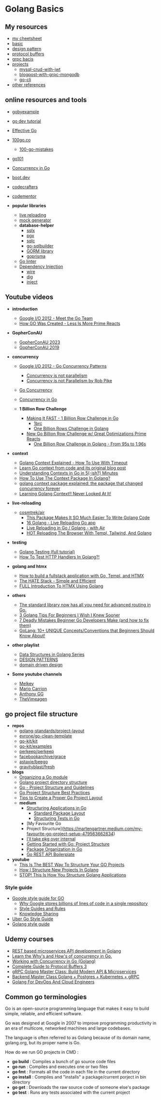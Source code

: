 # Golang Basics

## My resources
- [my cheetsheet](/cheetsheet.md)
- [basic](./basics/)
- [design pattern](./design-pattern/)
- [protocol buffers](./grpc/potocol-buffers/)
- [grpc bacis](./grpc/grpc-basics/)
- [projects](./projects/)
  - [mysql-crud-with-jwt](./projects/crud-jwt/)
  - [blogpost-with-grpc-mongodb](./projects/blog-grpc/)
  - [go-cli](./projects/go-cli/)
- [other references](./other-references.md)


## online resources and tools
- [gobyexample](https://gobyexample.com/)
- [go dev tutorial](https://go.dev/doc/tutorial/)
- [Effective Go](https://go.dev/doc/effective_go)
- [100go.co](https://100go.co/)
  - [100-go-mistakes](https://github.com/teivah/100-go-mistakes)
- [go101](https://go101.org/)
- [Concurrency in Go](https://edu.anarcho-copy.org/Programming%20Languages/Go/Concurrency%20in%20Go.pdf)
- [boot.dev](https://www.boot.dev/tracks/backend)
- [codecrafters](https://app.codecrafters.io/catalog)
- [codementor](https://www.codementor.io/mentorship/new)

- **popular libraries**
  - [live reloading](https://github.com/cosmtrek/air)
  - [mock generator](https://github.com/uber-go/mock)
  - **database-helper**
    - [sqlx](https://github.com/jmoiron/sqlx)
    - [pgx](https://github.com/jackc/pgx)
    - [sqlc](https://docs.sqlc.dev/en/stable/index.html)
    - [go-sqlbuilder](https://github.com/huandu/go-sqlbuilder)
    - [GORM library](https://gorm.io/)
    - [goprisma](https://goprisma.org/docs)
  - [Go linter](https://github.com/golangci/golangci-lint)
  - [Dependency Injection](https://blog.matthiasbruns.com/golang-the-ultimate-guide-to-dependency-injection)
    - [wire](https://github.com/google/wire/)
    - [dig](https://github.com/uber-go/dig)
    - [inject](https://github.com/facebookarchive/inject)




## Youtube videos
- **introduction**
  - [Google I/O 2012 - Meet the Go Team](https://www.youtube.com/watch?v=sln-gJaURzk)
  - [How GO Was Created - Less Is More Prime Reacts](https://www.youtube.com/watch?v=4EMcm9vzlnI)

- **GopherConAU**
  - [GopherConAU 2023](https://www.youtube.com/playlist?list=PLN_36A3Rw5hFsJqqs7olOAxxU-WJGlXS0)
  - [GopherConAU 2019](https://www.youtube.com/playlist?list=PLN_36A3Rw5hFJVoIf31_MeN67Pqj2NGrB)

- **concurrency**
  - [Google I/O 2012 - Go Concurrency Patterns](https://www.youtube.com/watch?v=f6kdp27TYZs)
    - [Concurrency is not parallelism](https://go.dev/blog/waza-talk)
    - [Concurrency is not Parallelism by Rob Pike](https://www.youtube.com/watch?v=oV9rvDllKEg)
  - [Go Concurrency](https://www.youtube.com/playlist?list=PL7g1jYj15RUNqJStuwE9SCmeOKpgxC0HP)
  - [Concurrency in Go](https://www.youtube.com/watch?v=LvgVSSpwND8)

  - **1 Billion Row Challenge**
    - [Making It FAST - 1 Billion Row Challenge in Go](https://www.youtube.com/watch?v=cYng524S-MA)
      - [1brc](https://github.com/shraddhaag/1brc)
      - [One Billion Rows Challenge in Golang](https://www.bytesizego.com/blog/one-billion-row-challenge-go)
    - [New Go Billion Row Challenge w/ Great Optimizations Prime Reacts](https://www.youtube.com/watch?v=SZ1PDS7iRU8)
      - [One Billion Row Challenge in Golang - From 95s to 1.96s](https://r2p.dev/b/2024-03-18-1brc-go/)
  
- **context**
  - [Golang Context Explained - How To Use With Timeout](https://www.youtube.com/watch?v=fXzzF5y6UEU)
  - [Learn Go context from code and its original blog post](https://www.youtube.com/watch?v=cXVI0vZFPkA)
  - [Understanding Contexts in Go in 5(-ish?) Minutes](https://www.youtube.com/watch?v=h2RdcrMLQAo)
  - [How To Use The Context Package In Golang?](https://www.youtube.com/watch?v=kaZOXRqFPCw)
  - [golang context package explained: the package that changed concurrency forever](https://www.youtube.com/watch?v=8omcakb31xQ)
  - [Learning Golang Context!! Never Looked At It!](https://www.youtube.com/watch?v=VMonYfJlrc0)

- **live-reloading**
  - [cosmtrek/air](https://github.com/cosmtrek/air)
    - [This Package Makes It SO Much Easier To Write Golang Code](https://www.youtube.com/watch?v=erdDM_LmChs)
    - [16 Golang - Live Reloading Go app](https://www.youtube.com/watch?v=txVO9DaETZA)
    - [Live Reloading in Go / Golang - with Air](https://www.youtube.com/watch?v=ErVx9QyoBQI)
    - [HOT Reloading The Browser With Templ, Tailwind, And Golang](https://www.youtube.com/watch?v=6Pj-Vlhp31Y)

- **testing**
  - [Golang Testing (full tutorial)](https://www.youtube.com/watch?v=FjkSJ1iXKpg)
  - [How To Test HTTP Handlers In Golang?!](https://www.youtube.com/watch?v=Ztk9d78HgC0)


- **golang and htmx**
  - [How to build a fullstack application with Go, Templ, and HTMX](https://dev.to/hackmamba/how-to-build-a-fullstack-application-with-go-templ-and-htmx-4444)
  - [The HATE Stack - Simple and Efficient](https://www.youtube.com/watch?v=bti-bnGbyak)
  - [FULL Introduction To HTMX Using Golang](https://www.youtube.com/watch?v=x7v6SNIgJpE)

- **others**
  - [The standard library now has all you need for advanced routing in Go.](https://www.youtube.com/watch?v=H7tbjKFSg58)
  - [3 Golang Tips For Beginners I Wish I Knew Sooner](https://www.youtube.com/watch?v=PUPqnDYoMgU)
  - [7 Deadly Mistakes Beginner Go Developers Make (and how to fix them)](https://www.youtube.com/watch?v=biGr232TBwc)
  - [GoLang: 10+ UNIQUE Concepts/Conventions that Beginners Should Know About!](https://www.youtube.com/watch?v=CK5rLpZk5A8)

- **other playlist**
  - [Data Structures in Golang Series](https://www.youtube.com/playlist?list=PL0q7mDmXPZm7s7weikYLpNZBKk5dCoWm6)
  - [DESIGN PATTERNS](https://www.youtube.com/playlist?list=PLfyLecA5DLOcUXmgk3BLDgWQvBoHbea2m)
  - [domain driven design](https://www.youtube.com/playlist?list=PLeoD63TPS-_ZofX56-vg8gJVXpDEpsIDW)

- **Some youtube channels**
  - [Melkey](https://www.youtube.com/@MelkeyDev/playlists)
  - [Mario Carrion](https://www.youtube.com/@MarioCarrion/playlists)
  - [Anthony GG](https://www.youtube.com/@anthonygg_/playlists)
  - [TheVimeagen](https://www.youtube.com/@TheVimeagen/videos)



## go project file structure
- **repos**
  - [golang-standards/project-layout](https://github.com/golang-standards/project-layout)
  - [evrone/go-clean-template](https://github.com/evrone/go-clean-template)
  - [go-kit/kit](https://github.com/go-kit/kit)
  - [go-kit/examples](https://github.com/go-kit/examples)
  - [perkeep/perkeep](https://github.com/perkeep/perkeep)
  - [facebookarchive/grace](https://github.com/facebookarchive/grace)
  - [astaxie/beego](https://github.com/astaxie/beego)
  - [gravityblast/fresh](https://github.com/gravityblast/fresh)
- **blogs**
  - [Organizing a Go module](https://go.dev/doc/modules/layout)
  - [Golang project directory structure](https://stackoverflow.com/questions/46646559/golang-project-directory-structure)
  - [Go - Project Structure and Guidelines](https://dev.to/jinxankit/go-project-structure-and-guidelines-4ccm)
  - [Go Project Structure Best Practices](https://tutorialedge.net/golang/go-project-structure-best-practices/)
  - [Tips to Create a Proper Go Project Layout](https://www.developer.com/languages/go-project-layout/)
  - **medium**
    - [Structuring Applications in Go](https://medium.com/@benbjohnson/structuring-applications-in-go-3b04be4ff091)
      - [Standard Package Layout](https://medium.com/@benbjohnson/standard-package-layout-7cdbc8391fc1)
      - [Structuring Tests in Go](https://medium.com/@benbjohnson/structuring-tests-in-go-46ddee7a25c)
    - [My Favourite Go
    -  Project Structure](https://martengartner.medium.com/my-favourite-go-project-setup-479563662834)
      - [I'll take pkg over internal](https://travisjeffery.com/b/2019/11/i-ll-take-pkg-over-internal/)
    - [Getting Started with Go: Project Structure](https://medium.com/evendyne/getting-started-with-go-project-structure-ab8814ded9c3)
    - [Package Organization in Go](https://medium.com/@leodahal4/package-organization-in-go-34efb1cd99a6)
    - [Go REST API Boilerplate](https://medium.com/@bhadange.atharv/go-rest-api-boilerplate-c9d25f99acbe)
- **youtube**
  - [This Is The BEST Way To Structure Your GO Projects](https://www.youtube.com/watch?v=dxPakeBsgl4)
  - [How I Structure New Projects In Golang](https://www.youtube.com/watch?v=dJIUxvfSg6A)
  - [STOP! This Is How You Structure Golang Applications](https://www.youtube.com/watch?v=eSDYl-RuHjc)


### Style guide
- [Google style guide for GO](https://google.github.io/styleguide/go/)
  - [Why Google stores billions of lines of code in a single repository](https://dl.acm.org/doi/pdf/10.1145/2854146?trk=public_post_comment-text)
  - [Style Guides and Rules](https://abseil.io/resources/swe-book/html/ch08.html#style_guides_and_rules)
  - [Knowledge Sharing](https://abseil.io/resources/swe-book/html/ch03.html#readability_standardized_mentorship_thr)
- [Uber Go Style Guide](https://github.com/uber-go/guide/blob/master/style.md)
- [Golang style guide](https://developers.mattermost.com/contribute/more-info/server/style-guide/)


## Udemy courses

- [REST based microservices API development in Golang](https://www.udemy.com/course/rest-based-microservices-api-development-in-go-lang)
- [Learn the Why's and How's of concurrency in Go.](https://udemy.com/course/concurrency-in-go-golang)
- [Working with Concurrency in Go (Golang)](https://www.udemy.com/course/working-with-concurrency-in-go-golang/)
- [Complete Guide to Protocol Buffers 3](https://www.udemy.com/course/protocol-buffers/)
- [gRPC Golang Master Class: Build Modern API & Microservices](https://www.udemy.com/course/grpc-golang/)
- [Backend Master Class Golang + Postgres + Kubernetes + gRPC](https://udemy.com/course/backend-master-class-golang-postgresql-kubernetes/)
- [Golang For DevOps And Cloud Engineers](https://udemy.com/course/golang-for-devops-and-cloud-engineers/)


## Common go terminologies

Go is an open-source programming language that makes it easy to build simple, reliable, and efficient software.

Go was designed at Google in 2007 to improve programming productivity in an era of multicore, networked machines and large codebases.

The language is often referred to as Golang because of its domain name, golang.org, but its proper name is Go.

How do we run GO projects in CMD :
- **go build** : Compiles a bunch of go source code files
- **go run** : Compiles and executes one or two files
- **go fmt** : Formats all the code in each file in the current directory
- **go install** : Compiles and "installs" a package/current porject in bin directory
- **go get** : Downloads the raw source code of someone else's package
- **go test** : Runs any tests associated with the current project

